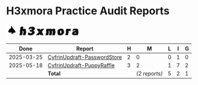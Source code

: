 # H3xmora Practice Audit Reports

<img src="./h3xmora__logo.png" alt="h3xmora" width="200" >

| Done       | Report                                                                                    | H   | M   | L   | I   | G   |
| ---------- | ----------------------------------------------------------------------------------------- | --- | --- | --- | --- | --- |
| 2025-03-25 | [CyfrinUpdraft-PasswordStore](./2025-03-25-password-audit.pdf)                            | 2   | 0   | 0   | 1   | 0   |
| 2025-05-18 | [CyfrinUpdraft-PuppyRaffle](./2025-05-18-puppyRaffle-audit.pdf)                           | 3   | 2   | 1   | 7   | 2   |
|            | **Total**   |            | _(2 reports)_                                                  | 5   | 2   | 1   | 8   | 2   |
